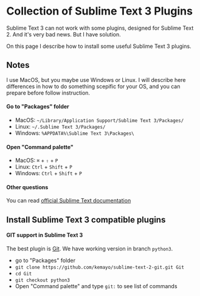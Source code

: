 Collection of Sublime Text 3 Plugins
===================

Sublime Text 3 can not work with some plugins, designed for Sublime Text 2. And it's very bad news. But I have solution.

On this page I describe how to install some useful Sublime Text 3 plugins.


Notes
-------

I use MacOS, but you maybe use Windows or Linux. I will describe here differences in how to do something
scepific for your OS, and you can prepare before follow instruction.


#### Go to "Packages" folder

 - MacOS: `~/Library/Application Support/Sublime Text 3/Packages/`
 - Linux: `~/.Sublime Text 3/Packages/`
 - Windows: `%APPDATA%\Sublime Text 3\Packages\`


#### Open "Command palette"

 - MacOS: `⌘` + `⇧` + `P`
 - Linux: `Ctrl` + `Shift` + `P`
 - Windows: `Ctrl` + `Shift` + `P`


#### Other questions

You can read [official Sublime Text documentation](http://docs.sublimetext.info/en/latest/)



Install Sublime Text 3 compatible plugins
--------

#### GIT support in Sublime Text 3

The best plugin is [Git](https://github.com/kemayo/sublime-text-2-git/tree/python3). We have working version in branch `python3`.

 - go to "Packages" folder
 - `git clone https://github.com/kemayo/sublime-text-2-git.git Git`
 - `cd Git`
 - `git checkout python3`
 - Open "Command palette" and type `git:` to see list of commands
